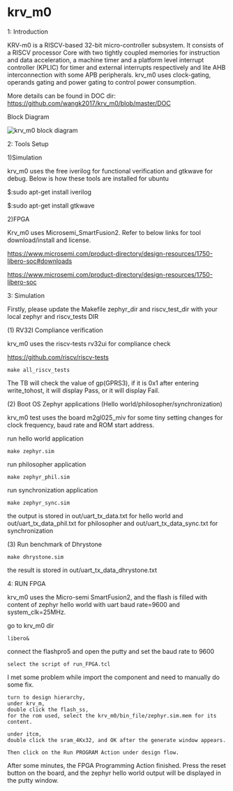 # krv_m0

1: Introduction

KRV-m0 is a RISCV-based 32-bit micro-controller subsystem. It consists of a RISCV processor Core with two tightly coupled memories for instruction and data acceleration, a machine timer and a platform level interrupt controller (KPLIC) for timer and external interrupts respectively and lite AHB interconnection with some APB peripherals.  krv_m0 uses clock-gating, operands gating and power gating to control power consumption. 

More details can be found in DOC dir: 
https://github.com/wangk2017/krv_m0/blob/master/DOC


Block Diagram

![krv_m0 block diagram](https://github.com/wangk2017/krv_m0/blob/master/img_dir/krv_m0%20block%20diagram.png)



2: Tools Setup

1)Simulation

krv_m0 uses the free iverilog for functional verification and gtkwave for debug. Below is how these tools are installed for ubuntu

$:sudo apt-get install iverilog

$:sudo apt-get install gtkwave

2)FPGA

Krv_m0 uses Microsemi_SmartFusion2. Refer to below links for tool download/install and license. 

 https://www.microsemi.com/product-directory/design-resources/1750-libero-soc#downloads
 
 https://www.microsemi.com/product-directory/design-resources/1750-libero-soc


3: Simulation

Firstly, please update the Makefile zephyr_dir and riscv_test_dir with your local zephyr and riscv_tests DIR

(1) RV32I Compliance verification

krv_m0 uses the riscv-tests rv32ui for compliance check

https://github.com/riscv/riscv-tests

	make all_riscv_tests

The TB will check the value of gp(GPRS3), if it is 0x1 after entering write_tohost, it will display Pass, or it will display Fail.



(2) Boot OS Zephyr applications (Hello world/philosopher/synchronization)

krv_m0 test uses the board m2gl025_miv for some tiny setting changes for clock frequency, baud rate and ROM start address.

run hello world application

	make zephyr.sim

run philosopher application
	
	make zephyr_phil.sim

run synchronization application

	make zephyr_sync.sim
	
the output is stored in out/uart_tx_data.txt for hello world and out/uart_tx_data_phil.txt for philosopher and out/uart_tx_data_sync.txt for synchronization



(3) Run benchmark of Dhrystone

	make dhrystone.sim

the result is stored in out/uart_tx_data_dhrystone.txt


4: RUN FPGA

krv_m0 uses the Micro-semi SmartFusion2, and the flash is filled with content of zephyr hello world with uart baud rate=9600 and system_clk=25MHz.


go to krv_m0 dir

	libero&

connect the flashpro5 and open the putty and set the baud rate to 9600

	select the script of run_FPGA.tcl


I met some problem while import the component and need to manually do some fix.

	turn to design hierarchy,
	under krv_m, 
	double click the flash_ss, 
	for the rom used, select the krv_m0/bin_file/zephyr.sim.mem for its content.

	under itcm, 
	double click the sram_4Kx32, and OK after the generate window appears.

	Then click on the Run PROGRAM Action under design flow.

After some minutes, the FPGA Programming Action finished. Press the reset button on the board, and the zephyr hello world output will be displayed in the putty window.


